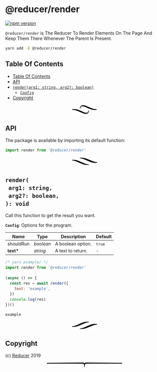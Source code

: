 # @reducer/render

[![npm version](https://badge.fury.io/js/@reducer/render.svg)](https://npmjs.org/package/@reducer/render)

`@reducer/render` is The Reducer To Render Elements On The Page And Keep Them There Whenever The Parent Is Present.

```sh
yarn add -E @reducer/render
```

## Table Of Contents

- [Table Of Contents](#table-of-contents)
- [API](#api)
- [`render(arg1: string, arg2?: boolean)`](#mynewpackagearg1-stringarg2-boolean-void)
  * [`Config`](#type-config)
- [Copyright](#copyright)

<p align="center"><a href="#table-of-contents"><img src=".documentary/section-breaks/0.svg?sanitize=true"></a></p>

## API

The package is available by importing its default function:

```js
import render from '@reducer/render'
```

<p align="center"><a href="#table-of-contents"><img src=".documentary/section-breaks/1.svg?sanitize=true"></a></p>

## `render(`<br/>&nbsp;&nbsp;`arg1: string,`<br/>&nbsp;&nbsp;`arg2?: boolean,`<br/>`): void`

Call this function to get the result you want.

__<a name="type-config">`Config`</a>__: Options for the program.

|   Name    |   Type    |    Description    | Default |
| --------- | --------- | ----------------- | ------- |
| shouldRun | _boolean_ | A boolean option. | `true`  |
| __text*__ | _string_  | A text to return. | -       |

```js
/* yarn example/ */
import render from '@reducer/render'

(async () => {
  const res = await render({
    text: 'example',
  })
  console.log(res)
})()
```
```
example
```

<p align="center"><a href="#table-of-contents"><img src=".documentary/section-breaks/2.svg?sanitize=true"></a></p>

## Copyright

(c) [Reducer][1] 2019

[1]: https://rdcr.artd.eco

<p align="center"><a href="#table-of-contents"><img src=".documentary/section-breaks/-1.svg?sanitize=true"></a></p>